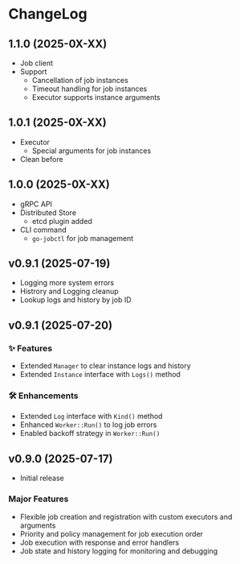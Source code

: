 # ChangeLog

## 1.1.0 (2025-0X-XX)
- Job client
- Support 
  - Cancellation of job instances
  - Timeout handling for job instances
  - Executor supports instance arguments

## 1.0.1 (2025-0X-XX)
- Executor
  - Special arguments for job instances
- Clean before

## 1.0.0 (2025-0X-XX)
- gRPC API
- Distributed Store
  - etcd plugin added
- CLI command
  - `go-jobctl` for job management

## v0.9.1 (2025-07-19)
- Logging more system errors 
- Histrory and Logging cleanup
- Lookup logs and history by job ID

## v0.9.1 (2025-07-20)
### ✨ Features
- Extended `Manager` to clear instance logs and history
- Extended `Instance` interface with `Logs()` method
### 🛠 Enhancements
- Extended `Log` interface with `Kind()` method
- Enhanced `Worker::Run()` to log job errors
- Enabled backoff strategy in `Worker::Run()`

## v0.9.0 (2025-07-17)
- Initial release
### Major Features
- Flexible job creation and registration with custom executors and arguments
- Priority and policy management for job execution order
- Job execution with response and error handlers
- Job state and history logging for monitoring and debugging
